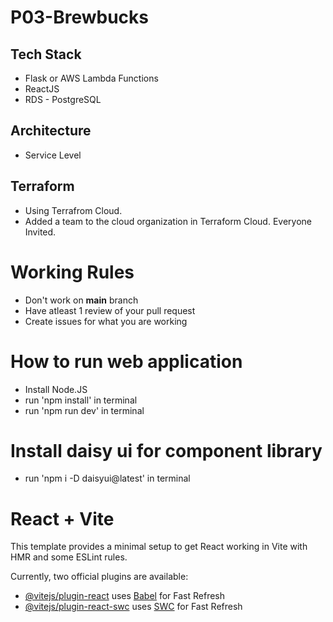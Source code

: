 # P03-Brewbucks

## Tech Stack
- Flask or AWS Lambda Functions
- ReactJS
- RDS - PostgreSQL

## Architecture
- Service Level

## Terraform 
- Using Terrafrom Cloud.
- Added a team to the cloud organization in Terraform Cloud. Everyone Invited.

# Working Rules
- Don't work on **main** branch
- Have atleast 1 review of your pull request
- Create issues for what you are working

# How to run web application
- Install Node.JS
- run 'npm install' in terminal
- run 'npm run dev' in terminal

# Install daisy ui for component library
- run 'npm i -D daisyui@latest' in terminal

# React + Vite

This template provides a minimal setup to get React working in Vite with HMR and some ESLint rules.

Currently, two official plugins are available:

- [@vitejs/plugin-react](https://github.com/vitejs/vite-plugin-react/blob/main/packages/plugin-react/README.md) uses [Babel](https://babeljs.io/) for Fast Refresh
- [@vitejs/plugin-react-swc](https://github.com/vitejs/vite-plugin-react-swc) uses [SWC](https://swc.rs/) for Fast Refresh
